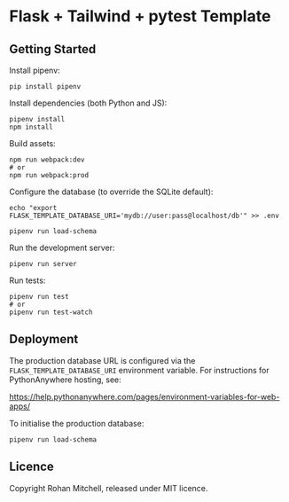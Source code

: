 # Flask + Tailwind + pytest Template


## Getting Started

Install pipenv:

```
pip install pipenv
```

Install dependencies (both Python and JS):

```
pipenv install
npm install
```

Build assets:

```
npm run webpack:dev
# or
npm run webpack:prod
```

Configure the database (to override the SQLite default):

```
echo "export FLASK_TEMPLATE_DATABASE_URI='mydb://user:pass@localhost/db'" >> .env
```

```
pipenv run load-schema
```

Run the development server:

```
pipenv run server
```

Run tests:

```
pipenv run test
# or
pipenv run test-watch
```


## Deployment

The production database URL is configured via the `FLASK_TEMPLATE_DATABASE_URI` environment variable. For
instructions for PythonAnywhere hosting, see:

https://help.pythonanywhere.com/pages/environment-variables-for-web-apps/

To initialise the production database:

```
pipenv run load-schema
```


## Licence

Copyright Rohan Mitchell, released under MIT licence.
